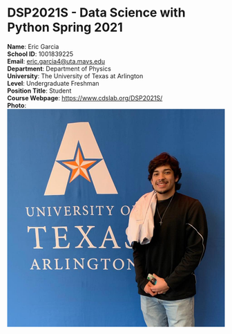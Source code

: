 

# DSP2021S - Data Science with Python Spring 2021

**Name**: Eric Garcia  
**School ID**: 1001839225  
**Email**: eric.garcia4@uta.mavs.edu  
**Department**: Department of Physics    
**University**: The University of Texas at Arlington    
**Level**: Undergraduate Freshman   
**Position Title**: Student      
**Course Webpage**: https://www.cdslab.org/DSP2021S/  
**Photo**:   
![this is a photo of Eric Garcia](images/Facebook%20pic.jpg)
